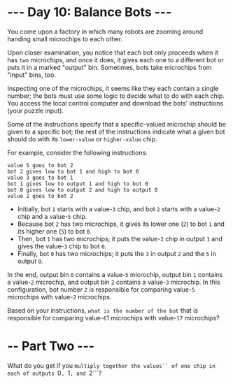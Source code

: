 # --- Day 10: Balance Bots ---
You come upon a factory in which many robots are zooming around handing small microchips to each other.

Upon closer examination, you notice that each bot only proceeds when it has ```two``` microchips, and once it does, it gives each one to a different bot or puts it in a marked "output" bin. Sometimes, bots take microchips from "input" bins, too.

Inspecting one of the microchips, it seems like they each contain a single number; the bots must use some logic to decide what to do with each chip. You access the local control computer and download the bots' instructions (your puzzle input).

Some of the instructions specify that a specific-valued microchip should be given to a specific bot; the rest of the instructions indicate what a given bot should do with its ```lower-value``` or ```higher-value``` chip.

For example, consider the following instructions:
```
value 5 goes to bot 2
bot 2 gives low to bot 1 and high to bot 0
value 3 goes to bot 1
bot 1 gives low to output 1 and high to bot 0
bot 0 gives low to output 2 and high to output 0
value 2 goes to bot 2
```
* Initially, bot ```1``` starts with a value-```3``` chip, and bot ```2``` starts with a value-```2``` chip and a value-```5``` chip.
* Because bot ```2``` has two microchips, it gives its lower one (```2```) to bot ```1``` and its higher one (```5```) to bot ```0```.
* Then, bot ```1``` has two microchips; it puts the value-```2``` chip in output ```1``` and gives the value-```3``` chip to bot ```0```.
* Finally, bot ```0``` has two microchips; it puts the ```3``` in output ```2``` and the ```5``` in output ```0```.

In the end, output bin ```0``` contains a value-```5``` microchip, output bin ```1``` contains a value-```2``` microchip, and output bin ```2``` contains a value-```3``` microchip. In this configuration, bot number ```2``` is responsible for comparing value-```5``` microchips with value-```2``` microchips.

Based on your instructions, ```what is the number of the bot``` that is responsible for comparing value-```6```1 microchips with value-```17``` microchips?

# -- Part Two ---
What do you get if you ```multiply together the values`` of one chip in each of outputs ```0```, ```1```, and ```2```?